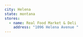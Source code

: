 ```yaml
---
city: Helena
state: montana
stores:
  - name: Real Food Market & Deli
    address: "1096 Helena Avenue "
---
```

